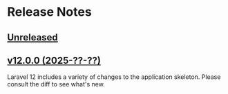# Release Notes

## [Unreleased](https://github.com/laravel/laravel/compare/v12.0.0...master)

## [v12.0.0 (2025-??-??)](https://github.com/laravel/laravel/compare/v11.0.0...v12.0.0)

Laravel 12 includes a variety of changes to the application skeleton. Please consult the diff to see what's new.
